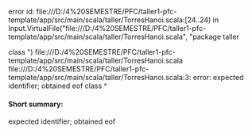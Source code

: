 error id: file:///D:/4%20SEMESTRE/PFC/taller1-pfc-template/app/src/main/scala/taller/TorresHanoi.scala:[24..24) in Input.VirtualFile("file:///D:/4%20SEMESTRE/PFC/taller1-pfc-template/app/src/main/scala/taller/TorresHanoi.scala", "package taller

class ")
file:///D:/4%20SEMESTRE/PFC/taller1-pfc-template/app/src/main/scala/taller/TorresHanoi.scala
file:///D:/4%20SEMESTRE/PFC/taller1-pfc-template/app/src/main/scala/taller/TorresHanoi.scala:3: error: expected identifier; obtained eof
class 
      ^
#### Short summary: 

expected identifier; obtained eof